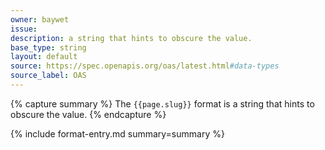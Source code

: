 ```yaml
---
owner: baywet
issue:
description: a string that hints to obscure the value.
base_type: string
layout: default
source: https://spec.openapis.org/oas/latest.html#data-types
source_label: OAS
---
```


{% capture summary %}
The `{{page.slug}}` format is a string that hints to obscure the value.
{% endcapture %}

{% include format-entry.md summary=summary %}

